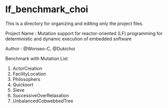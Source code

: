 # lf_benchmark_choi

This is a directory for organizing and editing only the project files.

Project Name : Mutation support for reactor-oriented (LF) programming for deterministic and dynamic execution of embedded software

Author : @Wonseo-C, @Dukichoi

Benchmark with Mutation List
1. ActorCreation
2. FacilityLocation
3. Philosophers
4. Quicksort
5. Sieve
6. SuccessiveOverRelaxation
7. UnbalancedCobwebbedTree
